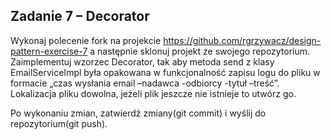 ## Zadanie 7 – Decorator
Wykonaj polecenie fork na projekcie https://github.com/rgrzywacz/design-pattern-exercise-7 a następnie sklonuj projekt ze swojego repozytorium. 
Zaimplementuj wzorzec Decorator, tak aby metoda send z klasy EmailServiceImpl była opakowana w funkcjonalność zapisu logu do pliku w formacie „czas wysłania email –nadawca -odbiorcy -tytuł –treść”. Lokalizacja pliku dowolna, jeżeli plik jeszcze nie istnieje to utwórz go.

Po wykonaniu zmian, zatwierdź zmiany(git commit) i wyślij do repozytorium(git push).
